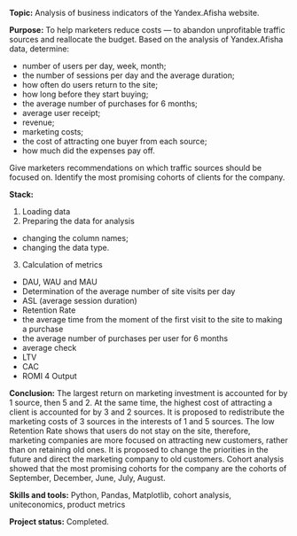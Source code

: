 __Topic:__ Analysis of business indicators of the Yandex.Afisha website.

__Purpose:__ To help marketers reduce costs — to abandon unprofitable traffic sources and reallocate the budget. Based on the analysis of Yandex.Afisha data, determine:
- number of users per day, week, month;
- the number of sessions per day and the average duration;
- how often do users return to the site;
- how long before they start buying;
- the average number of purchases for 6 months;
- average user receipt;
- revenue;
- marketing costs;
- the cost of attracting one buyer from each source;
- how much did the expenses pay off.

Give marketers recommendations on which traffic sources should be focused on. Identify the most promising cohorts of clients for the company.

__Stack:__
1. Loading data
2. Preparing the data for analysis
- changing the column names;
- changing the data type.
3. Calculation of metrics
- DAU, WAU and MAU
- Determination of the average number of site visits per day
- ASL (average session duration)
- Retention Rate
- the average time from the moment of the first visit to the site to making a purchase
- the average number of purchases per user for 6 months
- average check
- LTV
- CAC
- ROMI
4 Output

__Conclusion:__ 
The largest return on marketing investment is accounted for by 1 source, then 5 and 2. At the same time, the highest cost of attracting a client is accounted for by 3 and 2 sources. It is proposed to redistribute the marketing costs of 3 sources in the interests of 1 and 5 sources.
The low Retention Rate shows that users do not stay on the site, therefore, marketing companies are more focused on attracting new customers, rather than on retaining old ones.
It is proposed to change the priorities in the future and direct the marketing company to old customers.
Cohort analysis showed that the most promising cohorts for the company are the cohorts of September, December, June, July, August.

__Skills and tools:__ 
Python, Pandas, Matplotlib, cohort analysis, uniteconomics, product metrics

__Project status:__ Completed.
